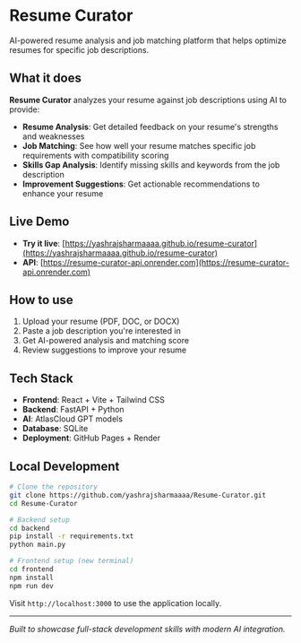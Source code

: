 # Resume Curator

AI-powered resume analysis and job matching platform that helps optimize resumes for specific job descriptions.

## What it does

**Resume Curator** analyzes your resume against job descriptions using AI to provide:

- **Resume Analysis**: Get detailed feedback on your resume's strengths and weaknesses
- **Job Matching**: See how well your resume matches specific job requirements with compatibility scoring
- **Skills Gap Analysis**: Identify missing skills and keywords from the job description
- **Improvement Suggestions**: Get actionable recommendations to enhance your resume

## Live Demo

- **Try it live**: [https://yashrajsharmaaaa.github.io/resume-curator](https://yashrajsharmaaaa.github.io/resume-curator)
- **API**: [https://resume-curator-api.onrender.com](https://resume-curator-api.onrender.com)

## How to use

1. Upload your resume (PDF, DOC, or DOCX)
2. Paste a job description you're interested in
3. Get AI-powered analysis and matching score
4. Review suggestions to improve your resume

## Tech Stack

- **Frontend**: React + Vite + Tailwind CSS
- **Backend**: FastAPI + Python
- **AI**: AtlasCloud GPT models
- **Database**: SQLite
- **Deployment**: GitHub Pages + Render

## Local Development

```bash
# Clone the repository
git clone https://github.com/yashrajsharmaaaa/Resume-Curator.git
cd Resume-Curator

# Backend setup
cd backend
pip install -r requirements.txt
python main.py

# Frontend setup (new terminal)
cd frontend
npm install
npm run dev
```

Visit `http://localhost:3000` to use the application locally.

---

*Built to showcase full-stack development skills with modern AI integration.*